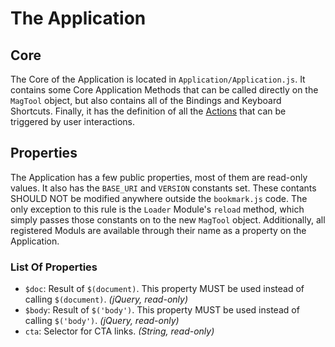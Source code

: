 # The Application
<!-- [[TOC]] -->

## Core

The Core of the Application is located in `Application/Application.js`. It contains some Core Application Methods that can be called directly on the `MagTool` object, but also contains all of the Bindings and Keyboard Shortcuts. Finally, it has the definition of all the [Actions][docs_actions] that can be triggered by user interactions.

## Properties

The Application has a few public properties, most of them are read-only values. It also has the `BASE_URI` and `VERSION` constants set. These contants SHOULD NOT be modified anywhere outside the `bookmark.js` code. The only exception to this rule is the `Loader` Module's `reload` method, which simply passes those constants on to the new `MagTool` object. Additionally, all registered Moduls are available through their name as a property on the Application.

### List Of Properties

 - `$doc`: Result of `$(document)`. This property MUST be used instead of calling `$(document)`. *(jQuery, read-only)*
 - `$body`: Result of `$('body')`. This property MUST be used instead of calling `$('body')`. *(jQuery, read-only)*
 - `cta`: Selector for CTA links. *(String, read-only)*

[docs_actions]: docs/dev/actions
